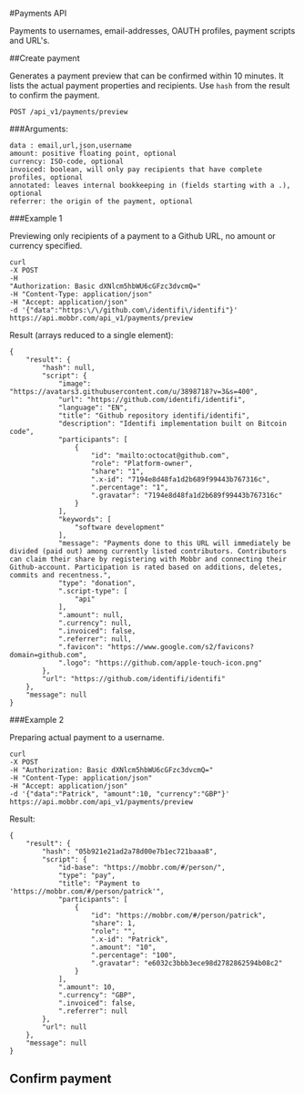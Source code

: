 #Payments API

Payments to usernames, email-addresses, OAUTH profiles, payment scripts and URL's. 

##Create payment

Generates a payment preview that can be confirmed within 10 minutes. It lists the actual payment properties and recipients. Use `hash` from the result to confirm the payment.

    POST /api_v1/payments/preview

###Arguments:

    data : email,url,json,username
    amount: positive floating point, optional
    currency: ISO-code, optional
    invoiced: boolean, will only pay recipients that have complete profiles, optional
    annotated: leaves internal bookkeeping in (fields starting with a .), optional
    referrer: the origin of the payment, optional

###Example 1

Previewing only recipients of a payment to a Github URL, no amount or currency specified.

    curl 
    -X POST 
    -H 
    "Authorization: Basic dXNlcm5hbWU6cGFzc3dvcmQ=" 
    -H "Content-Type: application/json" 
    -H "Accept: application/json" 
    -d '{"data":"https:\/\/github.com\/identifi\/identifi"}' 
    https://api.mobbr.com/api_v1/payments/preview

Result (arrays reduced to a single element):

    {
        "result": {
            "hash": null,
            "script": {
                "image": "https://avatars3.githubusercontent.com/u/3898718?v=3&s=400",
                "url": "https://github.com/identifi/identifi",
                "language": "EN",
                "title": "Github repository identifi/identifi",
                "description": "Identifi implementation built on Bitcoin code",
                "participants": [
                    {
                        "id": "mailto:octocat@github.com",
                        "role": "Platform-owner",
                        "share": "1",
                        ".x-id": "7194e8d48fa1d2b689f99443b767316c",
                        ".percentage": "1",
                        ".gravatar": "7194e8d48fa1d2b689f99443b767316c"
                    }
                ],
                "keywords": [
                    "software development"
                ],
                "message": "Payments done to this URL will immediately be divided (paid out) among currently listed contributors. Contributors can claim their share by registering with Mobbr and connecting their Github-account. Participation is rated based on additions, deletes, commits and recentness.",
                "type": "donation",
                ".script-type": [
                    "api"
                ],
                ".amount": null,
                ".currency": null,
                ".invoiced": false,
                ".referrer": null,
                ".favicon": "https://www.google.com/s2/favicons?domain=github.com",
                ".logo": "https://github.com/apple-touch-icon.png"
            },
            "url": "https://github.com/identifi/identifi"
        },
        "message": null
    }

###Example 2

Preparing actual payment to a username.

    curl 
    -X POST 
    -H "Authorization: Basic dXNlcm5hbWU6cGFzc3dvcmQ=" 
    -H "Content-Type: application/json" 
    -H "Accept: application/json" 
    -d '{"data":"Patrick", "amount":10, "currency":"GBP"}' 
    https://api.mobbr.com/api_v1/payments/preview

Result:

    {
        "result": {
            "hash": "05b921e21ad2a78d00e7b1ec721baaa8",
            "script": {
                "id-base": "https://mobbr.com/#/person/",
                "type": "pay",
                "title": "Payment to 'https://mobbr.com/#/person/patrick'",
                "participants": [
                    {
                        "id": "https://mobbr.com/#/person/patrick",
                        "share": 1,
                        "role": "",
                        ".x-id": "Patrick",
                        ".amount": "10",
                        ".percentage": "100",
                        ".gravatar": "e6032c3bbb3ece98d2782862594b08c2"
                    }
                ],
                ".amount": 10,
                ".currency": "GBP",
                ".invoiced": false,
                ".referrer": null
            },
            "url": null
        },
        "message": null
    }

Confirm payment
---------------

